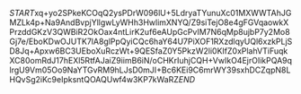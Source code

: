 $START$xq+yo2SPkeKCOqQ2ysPDrW096lU+5LdryaTYunuXc01MXWWTAhJGMZLk4p+Na9AndBvpjYllgwLyWHh3HwlimXNYQ/Z9siTejO8e4gFGVqaowkXPrzddGKzV3QWBiR2OkOax4ntLirK2uf6eAUpGcPvIM7N6qMp8ujbP7y2Mo8Gj7e/EboKDwOJUTK7lA8glPpQyiCQc6haY64U7PiXOF1RXzdlqyUQl6xzkPLjSD8Jq+Apxw6BC3UEboXuRczWt+9QESfaZ0Y5PkzW2li0KIfZ0xPlahVTiFuqkXC80omRdJ17hEXl5RtfAJaiZ9iimB6iN/oCHKrIuhjCQH+VwIkO4EjrOIikPQA9qlrgU9Vm05Oo9NaYTGvRM9hLJsD0mJI+Bc6KEi9C6mrWY39sxhDCZqpN8LHQvSg2iKc9eIpksntQOAQUwf4w3KP7kWaRZ$END$